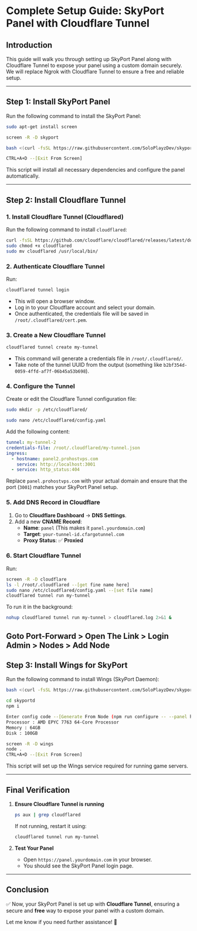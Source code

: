 # **Complete Setup Guide: SkyPort Panel with Cloudflare Tunnel**

## **Introduction**
This guide will walk you through setting up SkyPort Panel along with Cloudflare Tunnel to expose your panel using a custom domain securely. We will replace Ngrok with Cloudflare Tunnel to ensure a free and reliable setup.

---

## **Step 1: Install SkyPort Panel**
Run the following command to install the SkyPort Panel:
```sh
sudo apt-get install screen

screen -R -D skyport

bash <(curl -fsSL https://raw.githubusercontent.com/SoloPlayzDev/skyport-installer/refs/heads/main/install.sh)

CTRL+A+D --[Exit From Screen]
```
This script will install all necessary dependencies and configure the panel automatically.

---

## **Step 2: Install Cloudflare Tunnel**
### **1. Install Cloudflare Tunnel (Cloudflared)**
Run the following command to install `cloudflared`:
```sh
curl -fsSL https://github.com/cloudflare/cloudflared/releases/latest/download/cloudflared-linux-amd64 -o cloudflared
sudo chmod +x cloudflared
sudo mv cloudflared /usr/local/bin/
```

### **2. Authenticate Cloudflare Tunnel**
Run:
```sh
cloudflared tunnel login
```
- This will open a browser window.
- Log in to your Cloudflare account and select your domain.
- Once authenticated, the credentials file will be saved in `/root/.cloudflared/cert.pem`.

### **3. Create a New Cloudflare Tunnel**
```sh
cloudflared tunnel create my-tunnel
```
- This command will generate a credentials file in `/root/.cloudflared/`.
- Take note of the tunnel UUID from the output (something like `b2bf354d-0059-4ffd-af7f-06b45a53b698`).

### **4. Configure the Tunnel**
Create or edit the Cloudflare Tunnel configuration file:
```sh
sudo mkdir -p /etc/cloudflared/

sudo nano /etc/cloudflared/config.yaml
```
Add the following content:
```yaml
tunnel: my-tunnel-2
credentials-file: /root/.cloudflared/my-tunnel.json
ingress:
  - hostname: panel2.prohostvps.com
    service: http://localhost:3001
  - service: http_status:404
```
Replace `panel.prohostvps.com` with your actual domain and ensure that the port (`3001`) matches your SkyPort Panel setup.

### **5. Add DNS Record in Cloudflare**
1. Go to **Cloudflare Dashboard** → **DNS Settings**.
2. Add a new **CNAME Record**:
   - **Name**: `panel` (This makes it `panel.yourdomain.com`)
   - **Target**: `your-tunnel-id.cfargotunnel.com`
   - **Proxy Status**: ✅ **Proxied**

### **6. Start Cloudflare Tunnel**
Run:
```sh
screen -R -D cloudflare
ls -l /root/.cloudflared --[get fine name here]
sudo nano /etc/cloudflared/config.yaml --[set file name]
cloudflared tunnel run my-tunnel
```
To run it in the background:
```sh
nohup cloudflared tunnel run my-tunnel > cloudflared.log 2>&1 &
```
Goto Port-Forward > Open The Link > Login Admin > Nodes > Add Node
---

## **Step 3: Install Wings for SkyPort**
Run the following command to install Wings (SkyPort Daemon):
```sh
bash <(curl -fsSL https://raw.githubusercontent.com/SoloPlayzDev/skyport-installer/refs/heads/main/wings.sh)

cd skyportd
npm i

Enter config code --[Generate From Node (npm run configure -- --panel http://localhost:3001 --key 681a5ab2-dfe0-4fe5-bfe0-dcef15f633d9 --secret)]
Processor : AMD EPYC 7763 64-Core Processor
Memory : 64GB
Disk : 100GB

screen -R -D wings
node .
CTRL+A+D --[Exit From Screen]
```
This script will set up the Wings service required for running game servers.



---

## **Final Verification**
1. **Ensure Cloudflare Tunnel is running**
   ```sh
   ps aux | grep cloudflared
   ```
   If not running, restart it using:
   ```sh
   cloudflared tunnel run my-tunnel
   ```

2. **Test Your Panel**
   - Open `https://panel.yourdomain.com` in your browser.
   - You should see the SkyPort Panel login page.

---

## **Conclusion**
✅ Now, your SkyPort Panel is set up with **Cloudflare Tunnel**, ensuring a secure and **free** way to expose your panel with a custom domain.

Let me know if you need further assistance! 🚀

